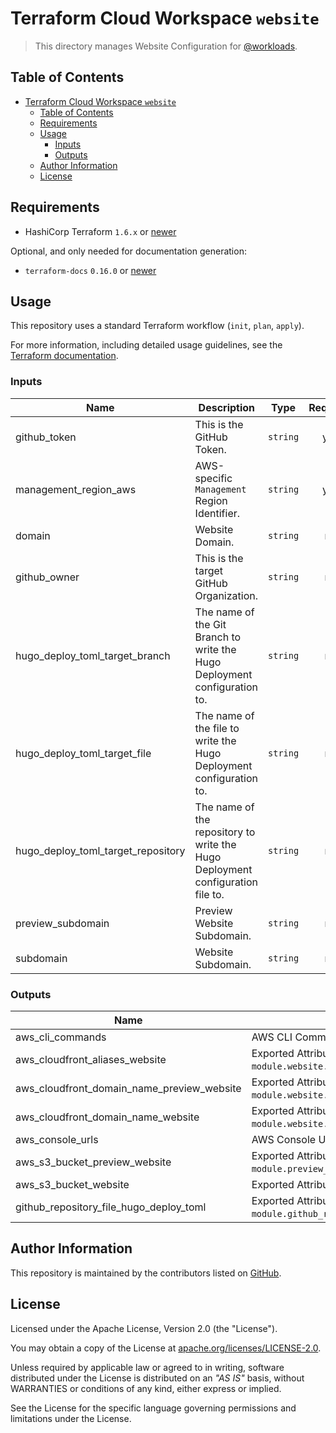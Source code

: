 # Terraform Cloud Workspace `website`

> This directory manages Website Configuration for [@workloads](https://github.com/workloads).

## Table of Contents

<!-- TOC -->
* [Terraform Cloud Workspace `website`](#terraform-cloud-workspace-website)
  * [Table of Contents](#table-of-contents)
  * [Requirements](#requirements)
  * [Usage](#usage)
    * [Inputs](#inputs)
    * [Outputs](#outputs)
  * [Author Information](#author-information)
  * [License](#license)
<!-- TOC -->

## Requirements

- HashiCorp Terraform `1.6.x` or [newer](https://developer.hashicorp.com/packer/downloads)

Optional, and only needed for documentation generation:

- `terraform-docs` `0.16.0` or [newer](https://terraform-docs.io/user-guide/installation/)

## Usage

This repository uses a standard Terraform workflow (`init`, `plan`, `apply`).

For more information, including detailed usage guidelines, see the [Terraform documentation](https://developer.hashicorp.com/terraform/cli/commands).

<!-- BEGIN_TF_DOCS -->
### Inputs

| Name | Description | Type | Required |
|------|-------------|------|:--------:|
| github_token | This is the GitHub Token. | `string` | yes |
| management_region_aws | AWS-specific `Management` Region Identifier. | `string` | yes |
| domain | Website Domain. | `string` | no |
| github_owner | This is the target GitHub Organization. | `string` | no |
| hugo_deploy_toml_target_branch | The name of the Git Branch to write the Hugo Deployment configuration to. | `string` | no |
| hugo_deploy_toml_target_file | The name of the file to write the Hugo Deployment configuration to. | `string` | no |
| hugo_deploy_toml_target_repository | The name of the repository to write the Hugo Deployment configuration file to. | `string` | no |
| preview_subdomain | Preview Website Subdomain. | `string` | no |
| subdomain | Website Subdomain. | `string` | no |

### Outputs

| Name | Description |
|------|-------------|
| aws_cli_commands | AWS CLI Command for CloudFront operations. |
| aws_cloudfront_aliases_website | Exported Attributes for `module.website.aws_cloudfront_distribution.aliases`. |
| aws_cloudfront_domain_name_preview_website | Exported Attribute for `module.website.aws_cloudfront_distribution.domain_name`. |
| aws_cloudfront_domain_name_website | Exported Attribute for `module.website.aws_cloudfront_distribution.domain_name`. |
| aws_console_urls | AWS Console URLs. |
| aws_s3_bucket_preview_website | Exported Attribute for `module.preview_website.aws_s3_bucket`. |
| aws_s3_bucket_website | Exported Attribute for `module.website.aws_s3_bucket`. |
| github_repository_file_hugo_deploy_toml | Exported Attribute for `module.github_repository_file.hugo_deploy_toml`. |
<!-- END_TF_DOCS -->

## Author Information

This repository is maintained by the contributors listed on [GitHub](https://github.com/workloads/website-deployment/graphs/contributors).

## License

Licensed under the Apache License, Version 2.0 (the "License").

You may obtain a copy of the License at [apache.org/licenses/LICENSE-2.0](http://www.apache.org/licenses/LICENSE-2.0).

Unless required by applicable law or agreed to in writing, software distributed under the License is distributed on an _"AS IS"_ basis, without WARRANTIES or conditions of any kind, either express or implied.

See the License for the specific language governing permissions and limitations under the License.
